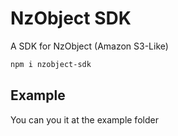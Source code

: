 # NzObject SDK 
A SDK for NzObject (Amazon S3-Like)

```sh
npm i nzobject-sdk
```
## Example
You can you it at the example folder
